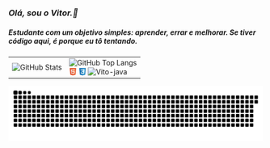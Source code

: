 ### *Olá, sou o Vitor.👋*
##### *Estudante com um objetivo simples: aprender, errar e melhorar. Se tiver código aqui, é porque eu tô tentando.*
<table>
  <tr>
    <td>
      <img 
        alt="GitHub Stats" 
        src="https://github-readme-stats.vercel.app/api?username=VitoD09&show_icons=true&include_all_commits=true&cache_seconds=86400&theme=neon" 
      />
    </td>
    <td>
      <img 
        alt="GitHub Top Langs" 
        src="https://github-readme-stats.vercel.app/api/top-langs/?username=VitoD09&include_all_commits=true&theme=neon&layout=compact&custom_title=Estudos&langs_count=9" 
      />
      <div>
        <img align="center" alt="Vito-HTML" height="15" width="15" src="https://raw.githubusercontent.com/devicons/devicon/master/icons/html5/html5-original.svg">
        <img align="center" alt="Vito-CSS" height="15" width="15" src="https://raw.githubusercontent.com/devicons/devicon/master/icons/css3/css3-original.svg">
       <img align="center" alt="Vito-java" height="15" width="15" src="https://cdn.jsdelivr.net/gh/devicons/devicon@latest/icons/java/java-original.svg" />
      </div>
    </td>
  </tr>
</table>
  <source media="(prefers-color-scheme: neon)" srcset="https://raw.githubusercontent.com/VitoD09/VitoD09/output/github-contribution-grid-snake-dark.svg">
  <source media="(prefers-color-scheme: dark)" srcset="https://raw.githubusercontent.com/VitoD09/VitoD09/output/github-contribution-grid-snake-dark.svg">
  <img align="center" alt="github contribution grid snake animation" src="https://raw.githubusercontent.com/VitoD09/VitoD09/output/github-contribution-grid-snake.svg">
</picture>
